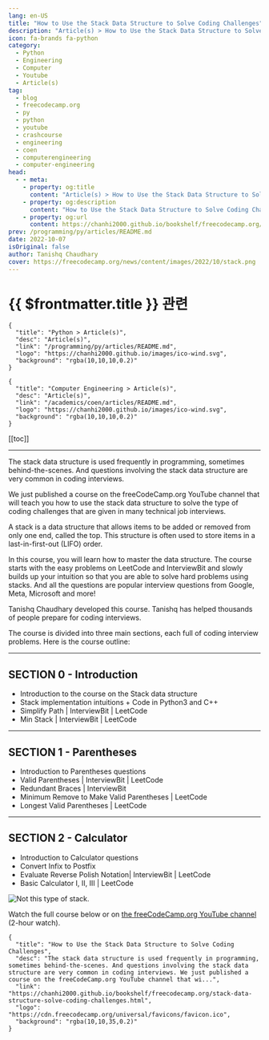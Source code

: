 ```yaml
---
lang: en-US
title: "How to Use the Stack Data Structure to Solve Coding Challenges"
description: "Article(s) > How to Use the Stack Data Structure to Solve Coding Challenges"
icon: fa-brands fa-python
category:
  - Python
  - Engineering
  - Computer
  - Youtube
  - Article(s)
tag:
  - blog
  - freecodecamp.org
  - py
  - python
  - youtube
  - crashcourse
  - engineering
  - coen
  - computerengineering
  - computer-engineering
head:
  - - meta:
    - property: og:title
      content: "Article(s) > How to Use the Stack Data Structure to Solve Coding Challenges"
    - property: og:description
      content: "How to Use the Stack Data Structure to Solve Coding Challenges"
    - property: og:url
      content: https://chanhi2000.github.io/bookshelf/freecodecamp.org/stack-data-structure-solve-coding-challenges.html
prev: /programming/py/articles/README.md
date: 2022-10-07
isOriginal: false
author: Tanishq Chaudhary
cover: https://freecodecamp.org/news/content/images/2022/10/stack.png
---
```


# {{ $frontmatter.title }} 관련

```component VPCard
{
  "title": "Python > Article(s)",
  "desc": "Article(s)",
  "link": "/programming/py/articles/README.md",
  "logo": "https://chanhi2000.github.io/images/ico-wind.svg",
  "background": "rgba(10,10,10,0.2)"
}
```

```component VPCard
{
  "title": "Computer Engineering > Article(s)",
  "desc": "Article(s)",
  "link": "/academics/coen/articles/README.md",
  "logo": "https://chanhi2000.github.io/images/ico-wind.svg",
  "background": "rgba(10,10,10,0.2)"
}
```

[[toc]]

---

<SiteInfo
  name="How to Use the Stack Data Structure to Solve Coding Challenges"
  desc="The stack data structure is used frequently in programming, sometimes behind-the-scenes. And questions involving the stack data structure are very common in coding interviews. We just published a course on the freeCodeCamp.org YouTube channel that wi..."
  url="https://freecodecamp.org/news/stack-data-structure-solve-coding-challenges"
  logo="https://cdn.freecodecamp.org/universal/favicons/favicon.ico"
  preview="https://freecodecamp.org/news/content/images/2022/10/stack.png"/>

The stack data structure is used frequently in programming, sometimes behind-the-scenes. And questions involving the stack data structure are very common in coding interviews.

We just published a course on the freeCodeCamp.org YouTube channel that will teach you how to use the stack data structure to solve the type of coding challenges that are given in many technical job interviews.

A stack is a data structure that allows items to be added or removed from only one end, called the top. This structure is often used to store items in a last-in-first-out (LIFO) order.

In this course, you will learn how to master the data structure. The course starts with the easy problems on LeetCode and InterviewBit and slowly builds up your intuition so that you are able to solve hard problems using stacks. And all the questions are popular interview questions from Google, Meta, Microsoft and more!

Tanishq Chaudhary developed this course. Tanishq has helped thousands of people prepare for coding interviews.

The course is divided into three main sections, each full of coding interview problems. Here is the course outline:

---

## SECTION 0 - Introduction

- Introduction to the course on the Stack data structure
- Stack implementation intuitions + Code in Python3 and C++
- Simplify Path | InterviewBit | LeetCode
- Min Stack | InterviewBit | LeetCode

---

## SECTION 1 - Parentheses

- Introduction to Parentheses questions
- Valid Parentheses | InterviewBit | LeetCode
- Redundant Braces | InterviewBit
- Minimum Remove to Make Valid Parentheses | LeetCode
- Longest Valid Parentheses | LeetCode

---

## SECTION 2 - Calculator

- Introduction to Calculator questions
- Convert Infix to Postfix
- Evaluate Reverse Polish Notation| InterviewBit | LeetCode
- Basic Calculator I, II, III | LeetCode

![Not this type of stack.](https://freecodecamp.org/news/content/images/2022/10/giphy--5-.gif)

Watch the full course below or on [<FontIcon icon="fa-brands fa-youtube"/>the freeCodeCamp.org YouTube channel](https://youtu.be/O1KeXo8lE8A) (2-hour watch).

<VidStack src="youtube/O1KeXo8lE8A" />

<!-- TODO: add ARTICLE CARD -->
```component VPCard
{
  "title": "How to Use the Stack Data Structure to Solve Coding Challenges",
  "desc": "The stack data structure is used frequently in programming, sometimes behind-the-scenes. And questions involving the stack data structure are very common in coding interviews. We just published a course on the freeCodeCamp.org YouTube channel that wi...",
  "link": "https://chanhi2000.github.io/bookshelf/freecodecamp.org/stack-data-structure-solve-coding-challenges.html",
  "logo": "https://cdn.freecodecamp.org/universal/favicons/favicon.ico",
  "background": "rgba(10,10,35,0.2)"
}
```
